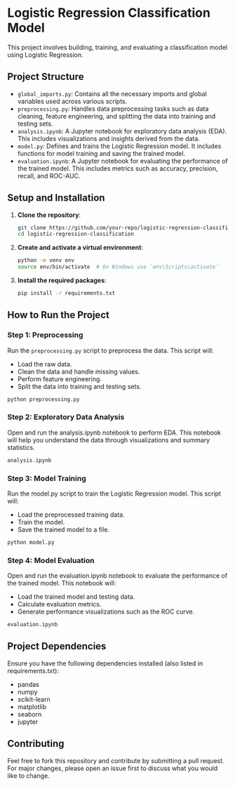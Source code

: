 # Logistic Regression Classification Model

This project involves building, training, and evaluating a classification model using Logistic Regression. 

## Project Structure

- `global_imports.py`: Contains all the necessary imports and global variables used across various scripts.
- `preprocessing.py`: Handles data preprocessing tasks such as data cleaning, feature engineering, and splitting the data into training and testing sets.
- `analysis.ipynb`: A Jupyter notebook for exploratory data analysis (EDA). This includes visualizations and insights derived from the data.
- `model.py`: Defines and trains the Logistic Regression model. It includes functions for model training and saving the trained model.
- `evaluation.ipynb`: A Jupyter notebook for evaluating the performance of the trained model. This includes metrics such as accuracy, precision, recall, and ROC-AUC.

## Setup and Installation

1. **Clone the repository**:
    ```bash
    git clone https://github.com/your-repo/logistic-regression-classification.git
    cd logistic-regression-classification
    ```

2. **Create and activate a virtual environment**:
    ```bash
    python -m venv env
    source env/bin/activate  # On Windows use `env\Scripts\activate`
    ```

3. **Install the required packages**:
    ```bash
    pip install -r requirements.txt
    ```

## How to Run the Project

### Step 1: Preprocessing

Run the `preprocessing.py` script to preprocess the data. This script will:
- Load the raw data.
- Clean the data and handle missing values.
- Perform feature engineering.
- Split the data into training and testing sets.

```bash
python preprocessing.py
```

### Step 2: Exploratory Data Analysis
Open and run the analysis.ipynb notebook to perform EDA. This notebook will help you understand the data through visualizations and summary statistics.

```bash
analysis.ipynb
```

### Step 3: Model Training
Run the model.py script to train the Logistic Regression model. This script will:

- Load the preprocessed training data.
- Train the model.
- Save the trained model to a file.
```bash
python model.py
```

### Step 4: Model Evaluation
Open and run the evaluation.ipynb notebook to evaluate the performance of the trained model. This notebook will:

- Load the trained model and testing data.
- Calculate evaluation metrics.
- Generate performance visualizations such as the ROC curve.
```bash
evaluation.ipynb
```

## Project Dependencies
Ensure you have the following dependencies installed (also listed in requirements.txt):

- pandas
- numpy
- scikit-learn
- matplotlib
- seaborn
- jupyter


## Contributing
Feel free to fork this repository and contribute by submitting a pull request. For major changes, please open an issue first to discuss what you would like to change.